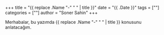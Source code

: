 +++
title = "{{ replace .Name "-" " " | title }}"
date = "{{ .Date }}"
tags = [""]
categories = [""]
author = "Soner Sahin"
+++

Merhabalar, bu yazımda {{ replace .Name "-" " " | title }} konusunu anlatacağım. 